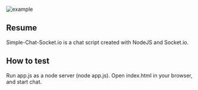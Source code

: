 ![example](https://raw.githubusercontent.com/dericeira/Simple-Chat-Socket.io/master/example.gif)

## Resume
Simple-Chat-Socket.io is a chat script created with NodeJS and Socket.io.

## How to test
Run app.js as a node server (node app.js). Open index.html in your browser, and start chat.